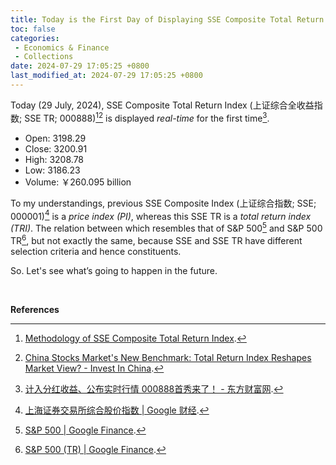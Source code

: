 ```yaml
---
title: Today is the First Day of Displaying SSE Composite Total Return Index Real-Time
toc: false
categories:
 - Economics & Finance
 - Collections
date: 2024-07-29 17:05:25 +0800
last_modified_at: 2024-07-29 17:05:25 +0800
---
```


Today (29 July, 2024), SSE Composite Total Return Index (上证综合全收益指数; SSE TR; 000888)[^1][^2] is displayed *real-time* for the first time[^3].

- Open: 3198.29
- Close: 3200.91
- High: 3208.78
- Low: 3186.23
- Volume: ￥260.095 billion

To my understandings, previous SSE Composite Index (上证综合指数; SSE; 000001)[^4] is a *price index (PI)*, whereas this SSE TR is a *total return index (TRI)*. The relation between which resembles that of S&P 500[^5] and S&P 500 TR[^6], but not exactly the same, because SSE and SSE TR have different selection criteria and hence constituents.

So. Let's see what’s going to happen in the future.

<br>

**References**

[^1]: [Methodology of SSE Composite Total Return Index](https://english.sse.com.cn/markets/indices/indexnews/c/10759850/files/38674ca02ffa46ffa0f40b09af153cc4.pdf).
[^2]: [China Stocks Market's New Benchmark: Total Return Index Reshapes Market View? - Invest In China](https://www.investincn.asia/index.php/archives/5/).
[^3]: [计入分红收益、公布实时行情 000888首秀来了！ - 东方财富网](https://finance.eastmoney.com/a/202407303142700933.html).
[^4]: [上海证券交易所综合股价指数 \| Google 财经](https://www.google.com/finance/quote/000001:SHA).
[^5]: [S&P 500 \| Google Finance](https://www.google.com/finance/quote/.INX:INDEXSP?hl=en).
[^6]: [S&P 500 (TR) \| Google Finance](https://www.google.com/finance/quote/SP500TR:INDEXSP?hl=en).